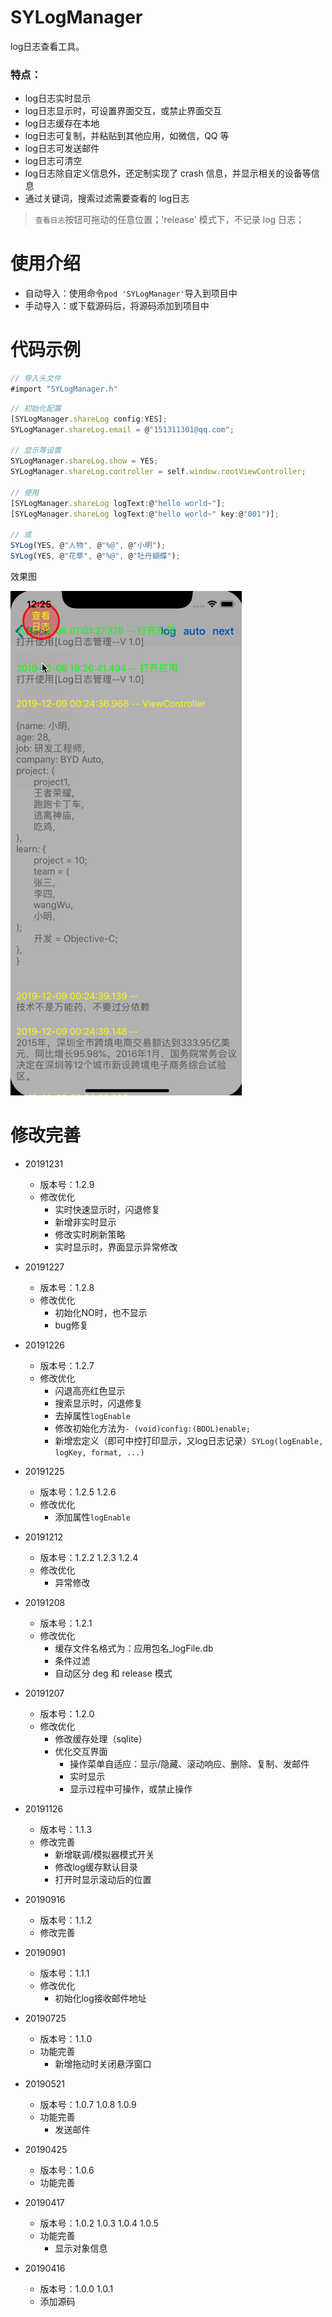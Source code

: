 # SYLogManager
log日志查看工具。

### 特点：
* log日志实时显示
* log日志显示时，可设置界面交互，或禁止界面交互
* log日志缓存在本地
* log日志可复制，并粘贴到其他应用，如微信，QQ 等
* log日志可发送邮件
* log日志可清空
* log日志除自定义信息外，还定制实现了 crash 信息，并显示相关的设备等信息
* 通过关键词，搜索过滤需要查看的 log日志

> `查看日志`按钮可拖动的任意位置；'release' 模式下，不记录 log 日志；

# 使用介绍
* 自动导入：使用命令`pod 'SYLogManager'`导入到项目中
* 手动导入：或下载源码后，将源码添加到项目中


# 代码示例
~~~ javascript
// 导入头文件
#import "SYLogManager.h"
~~~

~~~ javascript
// 初始化配置
[SYLogManager.shareLog config:YES];
SYLogManager.shareLog.email = @"151311301@qq.com";

// 显示等设置
SYLogManager.shareLog.show = YES;
SYLogManager.shareLog.controller = self.window.rootViewController;

// 使用
[SYLogManager.shareLog logText:@"hello world~"];
[SYLogManager.shareLog logText:@"hello world~" key:@"001")];

// 或
SYLog(YES, @"人物", @"%@", @"小明");
SYLog(YES, @"花草", @"%@", @"牡丹蝴蝶");
~~~ 

效果图

![SYLogManager.gif](./SYLogManager.gif) 



# 修改完善
* 20191231
  * 版本号：1.2.9
  * 修改优化
    * 实时快速显示时，闪退修复
    * 新增非实时显示
    * 修改实时刷新策略
    * 实时显示时，界面显示异常修改

* 20191227
  * 版本号：1.2.8
  * 修改优化
    * 初始化NO时，也不显示
    * bug修复
    
* 20191226
  * 版本号：1.2.7
  * 修改优化
    * 闪退高亮红色显示
    * 搜索显示时，闪退修复
    * 去掉属性`logEnable`
    * 修改初始化方法为`- (void)config:(BOOL)enable;`
    * 新增宏定义（即可中控打印显示，又log日志记录）`SYLog(logEnable, logKey, format, ...)`

* 20191225
  * 版本号：1.2.5 1.2.6
  * 修改优化
    * 添加属性`logEnable`

* 20191212
  * 版本号：1.2.2 1.2.3 1.2.4
  * 修改优化
    * 异常修改
    
* 20191208
  * 版本号：1.2.1
  * 修改优化
    * 缓存文件名格式为：应用包名_logFile.db
    * 条件过滤
    * 自动区分 deg 和 release 模式

* 20191207
  * 版本号：1.2.0
  * 修改优化
    * 修改缓存处理（sqlite）
    * 优化交互界面
      * 操作菜单自适应：显示/隐藏、滚动响应、删除、复制、发邮件
      * 实时显示
      * 显示过程中可操作，或禁止操作

* 20191126
  * 版本号：1.1.3
  * 修改完善
    * 新增联调/模拟器模式开关
    * 修改log缓存默认目录
    * 打开时显示滚动后的位置

* 20190916
  * 版本号：1.1.2
  * 修改完善
  
* 20190901
  * 版本号：1.1.1
  * 修改优化
    * 初始化log接收邮件地址

* 20190725
  * 版本号：1.1.0
  * 功能完善
    * 新增拖动时关闭悬浮窗口
    
* 20190521
  * 版本号：1.0.7 1.0.8 1.0.9
  * 功能完善
    * 发送邮件
    
* 20190425
  * 版本号：1.0.6
  * 功能完善
  
* 20190417
  * 版本号：1.0.2 1.0.3 1.0.4 1.0.5
  * 功能完善
    * 显示对象信息
    
* 20190416
  * 版本号：1.0.0 1.0.1
  * 添加源码